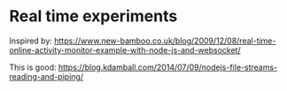 # Real time experiments

Inspired by:
https://www.new-bamboo.co.uk/blog/2009/12/08/real-time-online-activity-monitor-example-with-node-js-and-websocket/

This is good:
https://blog.kdamball.com/2014/07/09/nodejs-file-streams-reading-and-piping/